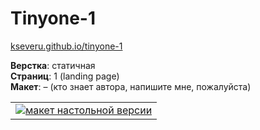 # Tinyone-1 #

[kseveru.github.io/tinyone-1](https://kseveru.github.io/tinyone-1/ "Открыть проект")

**Верстка**: статичная  
**Страниц**: 1 (landing page)  
**Макет**: &ndash;  (кто знает автора, напишите мне, пожалуйста)

<table>
  <tr>
    <td>
      <a href="https://kseveru.github.io/img/preview-tinyone-1.png" title="Открыть макет">
        <img src="https://kseveru.github.io/img/preview-tinyone-1-small.png" alt="макет настольной версии">
      </a>
    </td>
  </tr>
</table>
